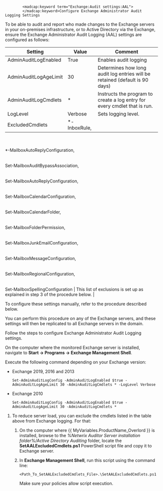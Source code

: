 # 
            <madcap:keyword term="Exchange:Audit settings:AAL">
            </madcap:keyword>Configure Exchange Administrator Audit Logging Settings

To be able to audit and report who made changes to the Exchange servers in your on-premises infrastructure, or to Active Directory via the Exchange, ensure the Exchange Administrator Audit Logging (AAL) settings are configured as follows:

| Setting | Value | Comment |
| --- | --- | --- |
| AdminAuditLogEnabled | True | Enables audit logging |
| AdminAuditLogAgeLimit | 30 | Determines how long audit log entries will be retained (default is 90 days) |
| AdminAuditLogCmdlets | \* | Instructs the program to create a log entry for every cmdlet that is run. |
| LogLevel | Verbose | Sets logging level. |
| ExcludedCmdlets | \*-InboxRule,<br>
<br>                        <br>\*-MailboxAutoReplyConfiguration,<br>
<br>                        <br>Set-MailboxAuditBypassAssociation,<br>
<br>                        <br>Set-MailboxAutoReplyConfiguration,<br>
<br>                        <br>Set-MailboxCalendarConfiguration,<br>
<br>                        <br>Set-MailboxCalendarFolder,<br>
<br>                        <br>Set-MailboxFolderPermission,<br>
<br>                        <br>Set-MailboxJunkEmailConfiguration,<br>
<br>                        <br>Set-MailboxMessageConfiguration,<br>
<br>                        <br>Set-MailboxRegionalConfiguration,<br>
<br>                        <br>Set-MailboxSpellingConfiguration | This list of exclusions is set up as explained in step 3 of the procedure below. |

To configure these settings manually, refer to the procedure described below. 

 You can perform this procedure on any of the Exchange servers, and these settings will then be replicated to all Exchange servers in the domain.

Follow the steps to configure Exchange Administrator Audit Logging settings.

On the computer where the monitored Exchange  server is installed, navigate to **Start → Programs → Exchange Management Shell**.

Execute the following command depending on your Exchange version:

- Exchange 2019, 2016 and 2013

    `Set-AdminAuditLogConfig -AdminAuditLogEnabled $true -AdminAuditLogAgeLimit 30 -AdminAuditLogCmdlets * -LogLevel Verbose`
- Exchange 2010

    `Set-AdminAuditLogConfig -AdminAuditLogEnabled $true -AdminAuditLogAgeLimit 30 -AdminAuditLogCmdlets *`

1. To reduce server load, you can exclude the cmdlets listed in the table above from Exchange logging. For that:

    1. On the computer where {{ MyVariables.ProductName_Overlord }} is installed, browse to the *%Netwrix Auditor Server installation folder%/Active Directory Auditing* folder, locate the **SetAALExcludedCmdlets.ps1** PowerShell script file and copy it to Exchange server.
    2. In **Exchange Management Shell**,  run this script using the command line:
                        
        `<Path_To_SetAALExcludedCmdlets_File>.\SetAALExcludedCmdlets.ps1`

         Make sure your policies allow script execution.